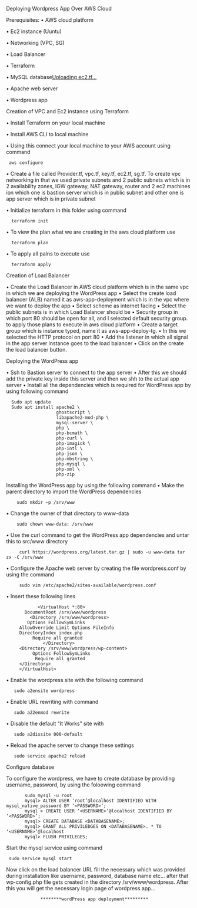 Deploying Wordpress App Over AWS Cloud


Prerequisites:
•  AWS cloud platform

•  Ec2 instance (Uuntu)

•  Networking (VPC, SG)

•  Load Balancer

•  Terraform

•  MySQL database[Uploading ec2.tf…]()

•  Apache web server

•  Wordpress app


Creation of VPC and Ec2 instance using Terraform

• Install Terraform on your local machine

• Install AWS CLI to local machine

• Using this connect your local machine to your AWS account using command       

     aws configure 

• Create a file called Provider.tf, vpc.tf, key.tf, ec2.tf, sg.tf. To create vpc networking in that we used private subnets and 2 public subnets which is in 2 availability zones, IGW gateway, NAT gateway, router and 2 ec2 machines ion which one is bastion server which is in public subnet and other one is app server which is in private subnet

• Initialize terraform in this folder using command 

      terraform init

• To view the plan what we are creating in the aws cloud platform use 

      terraform plan

• To apply all palns to execute use  
        
      terraform apply

  
Creation of Load Balancer

• Create the Load Balancer in AWS cloud platform which is in the same vpc in which we are
deploying the WordPress app
• Select the create load balancer (ALB) named it as aws-app-deployment which is in the vpc where
we want to deploy the app
• Select scheme as internet facing
• Select the public subnets is in which Load Balancer should be
• Security group in which port 80 should be open for all, and I selected default security group. to apply those plans to execute in aws cloud platform
• Create a target group which is instance typed, name it as aws-app-deploy-tg.
• In this we selected the HTTP protocol on port 80
• Add the listener in which all signal in the app server instance goes to the load balancer
• Click on the create the load balancer button.

Deploying the WordPress app

• Ssh to Bastion server to connect to the app server
• After this we should add the private key inside this server and then we shh to the actual app server
• Install all the dependencies which is required for WordPress app by using following command

      Sudo apt update
      Sudo apt install apache2 \
                       ghostscript \
                       libapache2-mod-php \
                       mysql-server \ 
                       php \
                       php-bcmath \
                       php-curl \
                       php-imagick \ 
                       php-intl \ 
                       php-json \
                       php-mbstring \
                       php-mysql \ 
                       php-xml \
                       php-zip


Installing the WordPress app by using the following command
• Make the parent directory to import the WordPress dependencies

        sudo mkdir –p /srv/www
• Change the owner of that directory to www-data

        sudo chown www-data: /srv/www
• Use the curl command to get the WordPress app dependencies and untar this to src/www directory
         
         curl https://wordpress.org/latest.tar.gz | sudo -u www-data tar zx -C /srv/www
• Configure the Apache web server by creating the file wordpress.conf by using the command
         
         sudo vim /etc/apache2/sites-available/wordpress.conf

• Insert these following lines

                <VirtualHost *:80>
           DocumentRoot /srv/www/wordpress
             <Directory /srv/www/wordpress>
            Options FollowSymLinks
         AllowOverride Limit Options FileInfo
         DirectoryIndex index.php
              Require all granted
                  </Directory>
         <Directory /srv/www/wordpress/wp-content>
              Options FollowSymLinks
               Require all granted
         </Directory>
         </VirtualHost>

• Enable the wordpress site with the following command

       sudo a2ensite wordpress
      
• Enable URL rewriting with command
      
       sudo a22enmod rewrite
      
• Disable the default “It Works” site with
      
       sudo a2dissite 000-default
• Reload the apache server to change these settings
       
       sudo service apache2 reload

       

Configure database

To configure the wordpress, we have to create database by providing username, password, by
using the foloowing command


           sudo mysql -u root
           mysql> ALTER USER ‘root’@localhost IDENTIFIED WITH mysql_native_password BY ‘<PASSWORD>’;
           mysql > CREATE USER ‘<USERNAME>’@localhost IDENTIFIED BY ‘<PASSWORD>’;
           mysql> CREATE DATABASE <DATABASENAME>;
           mysql> GRANT ALL PRIVILEDGES ON <DATABASENAME>. * TO ‘<USERNAME>’@localhost
           mysql> FLUSH PRIVILEGES;

Start the mysql service using command 

     sudo service mysql start

Now click on the load balancer URL fill the necessary which was provided during installation like username, password, database name etc...
after that wp-config.php file gets created in the directory /srv/www/wordpress.
After this you will get the necessary login page of wordpress app...

                 ********wordPress app deployment*********














